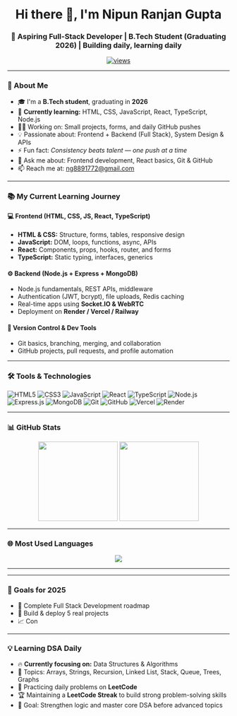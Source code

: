 <!-- GitHub Profile README for Nipun Ranjan Gupta -->

<h1 align="center">Hi there 👋, I'm Nipun Ranjan Gupta</h1>
<h3 align="center">🚀 Aspiring Full-Stack Developer | B.Tech Student (Graduating 2026) | Building daily, learning daily</h3>

<p align="center">
  <a href="https://github.com/thedevnix">
    <img src="https://komarev.com/ghpvc/?username=thedevnix&label=Profile%20Views&color=0e75b6&style=flat" alt="views" />
  </a>
</p>

---

### 🧩 About Me

- 🎓 I'm a **B.Tech student**, graduating in **2026**  
- 🌱 **Currently learning:** HTML, CSS, JavaScript, React, TypeScript, Node.js  
- 🧑‍💻 Working on: Small projects, forms, and daily GitHub pushes  
- 💡 Passionate about: Frontend + Backend (Full Stack), System Design & APIs  
- ⚡ Fun fact: *Consistency beats talent — one push at a time*  
- 💬 Ask me about: Frontend development, React basics, Git & GitHub  
- 📫 Reach me at: [ng8891772@gmail.com](mailto:ng8891772@gmail.com)  

---

### 📚 My Current Learning Journey

#### 💻 **Frontend (HTML, CSS, JS, React, TypeScript)**

- **HTML & CSS:** Structure, forms, tables, responsive design  
- **JavaScript:** DOM, loops, functions, async, APIs  
- **React:** Components, props, hooks, router, and forms  
- **TypeScript:** Static typing, interfaces, generics  

#### ⚙️ **Backend (Node.js + Express + MongoDB)**

- Node.js fundamentals, REST APIs, middleware  
- Authentication (JWT, bcrypt), file uploads, Redis caching  
- Real-time apps using **Socket.IO & WebRTC**  
- Deployment on **Render / Vercel / Railway**

#### 🧭 **Version Control & Dev Tools**

- Git basics, branching, merging, and collaboration  
- GitHub projects, pull requests, and profile automation  

---

### 🛠️ Tools & Technologies

![HTML5](https://img.shields.io/badge/-HTML5-E34F26?style=flat&logo=html5&logoColor=white)
![CSS3](https://img.shields.io/badge/-CSS3-1572B6?style=flat&logo=css3)
![JavaScript](https://img.shields.io/badge/-JavaScript-F7DF1E?style=flat&logo=javascript&logoColor=black)
![React](https://img.shields.io/badge/-React-61DAFB?style=flat&logo=react)
![TypeScript](https://img.shields.io/badge/-TypeScript-3178C6?style=flat&logo=typescript)
![Node.js](https://img.shields.io/badge/-Node.js-339933?style=flat&logo=node.js&logoColor=white)
![Express.js](https://img.shields.io/badge/-Express-000000?style=flat&logo=express)
![MongoDB](https://img.shields.io/badge/-MongoDB-47A248?style=flat&logo=mongodb&logoColor=white)
![Git](https://img.shields.io/badge/-Git-F05032?style=flat&logo=git&logoColor=white)
![GitHub](https://img.shields.io/badge/-GitHub-181717?style=flat&logo=github)
![Vercel](https://img.shields.io/badge/-Vercel-000000?style=flat&logo=vercel)
![Render](https://img.shields.io/badge/-Render-46E3B7?style=flat&logo=render)

---

### 📊 GitHub Stats

<div align="center">
  <img src="https://github-readme-stats.vercel.app/api?username=thedevnix&show_icons=true&theme=dark&count_private=true" height="180px"/>
  <img src="https://github-readme-streak-stats.herokuapp.com/?user=thedevnix&theme=dark" height="180px"/>
</div>

---

### 🌐 Most Used Languages

<div align="center">
  <img src="https://github-readme-stats.vercel.app/api/top-langs/?username=thedevnix&layout=compact&theme=dark" />
</div>

---



---

### 🚀 Goals for 2025

- 🧩 Complete Full Stack Development roadmap  
- 💼 Build & deploy 5 real projects  
- 📈 Con


---

### 💡 Learning DSA Daily

- 🔥 **Currently focusing on:** Data Structures & Algorithms  
- 🧩 Topics: Arrays, Strings, Recursion, Linked List, Stack, Queue, Trees, Graphs  
- 🧠 Practicing daily problems on **LeetCode**  
- 🏆 Maintaining a **LeetCode Streak** to build strong problem-solving skills  
- 🚀 Goal: Strengthen logic and master core DSA before advanced topics  
